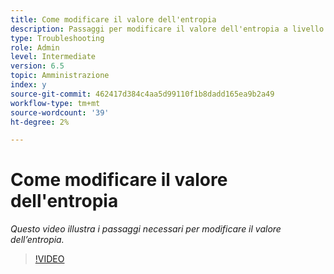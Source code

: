 ```yaml
---
title: Come modificare il valore dell'entropia
description: Passaggi per modificare il valore dell'entropia a livello del sistema operativo
type: Troubleshooting
role: Admin
level: Intermediate
version: 6.5
topic: Amministrazione
index: y
source-git-commit: 462417d384c4aa5d99110f1b8dadd165ea9b2a49
workflow-type: tm+mt
source-wordcount: '39'
ht-degree: 2%

---
```



# Come modificare il valore dell&#39;entropia

*Questo video illustra i passaggi necessari per modificare il valore dell’entropia.*

>[!VIDEO](https://video.tv.adobe.com/v/335494?quality=9&learn=on)
